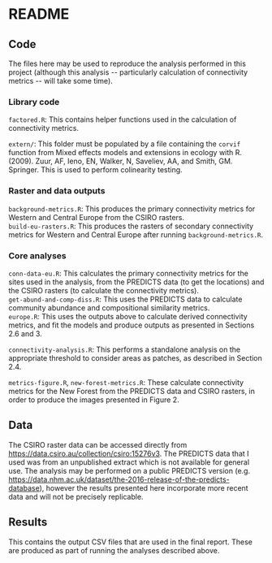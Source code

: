 # README

## Code

The files here may be used to reproduce the analysis performed in this project (although this analysis -- particularly calculation of connectivity metrics -- will take some time).

### Library code

`factored.R`: This contains helper functions used in the calculation of connectivity metrics.

`extern/`: This folder must be populated by a file containing the `corvif` function from Mixed effects models and extensions in ecology with R. (2009). Zuur, AF, Ieno, EN, Walker, N, Saveliev, AA, and Smith, GM. Springer. This is used to perform colinearity testing.

### Raster and data outputs

`background-metrics.R`: This produces the primary connectivity metrics for Western and Central Europe from the CSIRO rasters.  
`build-eu-rasters.R`: This produces the rasters of secondary connectivity metrics for Western and Central Europe after running `background-metrics.R`.

### Core analyses

`conn-data-eu.R`: This calculates the primary connectivity metrics for the sites used in the analysis, from the PREDICTS data (to get the locations) and the CSIRO rasters (to calculate the connectivity metrics).  
`get-abund-and-comp-diss.R`: This uses the PREDICTS data to calculate community abundance and compositional similarity metrics.  
`europe.R`: This uses the outputs above to calculate derived connectivity metrics, and fit the models and produce outputs as presented in Sections 2.6 and 3.

`connectivity-analysis.R`: This performs a standalone analysis on the appropriate threshold to consider areas as patches, as described in Section 2.4.

`metrics-figure.R`, `new-forest-metrics.R`: These calculate connectivity metrics for the New Forest from the PREDICTS data and CSIRO rasters, in order to produce the images presented in Figure 2.

## Data

The CSIRO raster data can be accessed directly from https://data.csiro.au/collection/csiro:15276v3. The PREDICTS data that I used was from an unpublished extract which is not available for general use. The analysis may be performed on a public PREDICTS version (e.g. https://data.nhm.ac.uk/dataset/the-2016-release-of-the-predicts-database), however the results presented here incorporate more recent data and will not be precisely replicable.

## Results

This contains the output CSV files that are used in the final report. These are produced as part of running the analyses described above.
